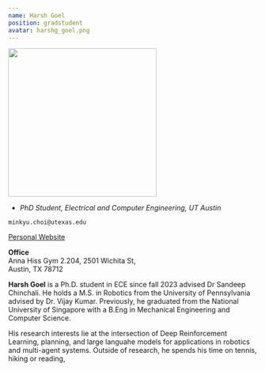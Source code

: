 ```yaml
---
name: Harsh Goel
position: gradstudent
avatar: harshg_goel.png
---
```


<img width="300" src="{{site.baseurl}}/images/people/{{page.avatar}}" data-action="zoom">

- _PhD Student, Electrical and Computer Engineering, UT Austin_<br>

<i class="fa fa-envelope-o"></i> `minkyu.choi@utexas.edu`<br>
<!-- <i class="fa fa-newspaper-o"></i> [Resume (pdf)](/documents/your_resume_filename.pdf)<br> -->
<i class="fa fa-external-link"></i> [Personal Website](https://minkyuchoi-07.github.io/about/)

**Office**<br>
Anna Hiss Gym 2.204, 2501 Wichita St,<br>
Austin, TX 78712

<span class="sc">**Harsh Goel**</span> is a Ph.D. student in ECE since fall 2023 advised Dr Sandeep Chinchali. He holds a M.S. in Robotics from the University of Pennsylvania advised by Dr. Vijay Kumar. Previously, he graduated from the National University of Singapore with a B.Eng in Mechanical Engineering and Computer Science.

His research interests lie at the intersection of Deep Reinforcement Learning, planning, and large languahe models for applications in robotics and multi-agent systems.
Outside of research, he spends his time on tennis, hiking or reading,

